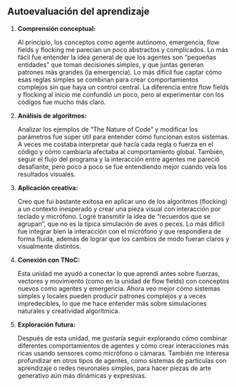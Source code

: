 ## Autoevaluación del aprendizaje

1. **Comprensión conceptual:**
   
   Al principio, los conceptos como agente autónomo, emergencia, flow fields y flocking me parecían un poco abstractos y complicados. Lo más fácil fue entender la idea general de que los agentes son “pequeñas entidades” que toman decisiones simples, y que juntas generan patrones más grandes (la emergencia). Lo más difícil fue captar cómo esas reglas simples se combinan para crear comportamientos complejos sin que haya un control central. La diferencia entre flow fields y flocking al inicio me confundió un poco, pero al experimentar con los códigos fue mucho más claro.

2. **Análisis de algoritmos:**
   
   Analizar los ejemplos de “The Nature of Code” y modificar los parámetros fue súper útil para entender cómo funcionan estos sistemas. A veces me costaba interpretar qué hacía cada regla o fuerza en el código y cómo cambiarla afectaba al comportamiento global. También, seguir el flujo del programa y la interacción entre agentes me pareció desafiante, pero poco a poco se fue entendiendo mejor cuando veía los resultados visuales.

3. **Aplicación creativa:**
   
   Creo que fui bastante exitosa en aplicar uno de los algoritmos (flocking) a un contexto inesperado y crear una pieza visual con interacción por teclado y micrófono. Logré transmitir la idea de “recuerdos que se agrupan”, que no es la típica simulación de aves o peces. Lo más difícil fue integrar bien la interacción con el micrófono y que respondiera de forma fluida, además de lograr que los cambios de modo fueran claros y visualmente distintos.

4. **Conexión con TNoC:**

   Esta unidad me ayudó a conectar lo que aprendí antes sobre fuerzas, vectores y movimiento (como en la unidad de flow fields) con conceptos nuevos como agentes y emergencia. Ahora veo mejor cómo sistemas simples y locales pueden producir patrones complejos y a veces impredecibles, lo que me hace entender más sobre simulaciones naturales y creatividad algorítmica.

5. **Exploración futura:**
 
   Después de esta unidad, me gustaría seguir explorando cómo combinar diferentes comportamientos de agentes y cómo crear interacciones más ricas usando sensores como micrófono o cámaras. También me interesa profundizar en otros tipos de agentes, como sistemas de partículas con aprendizaje o redes neuronales simples, para hacer piezas de arte generativo aún más dinámicas y expresivas.


